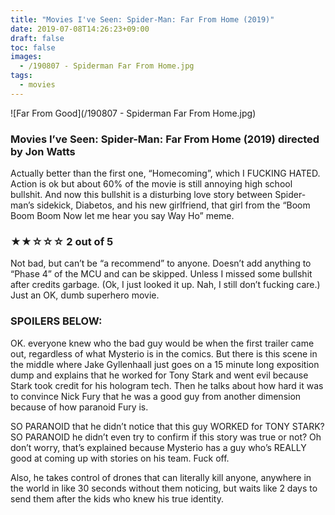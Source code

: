 ```yaml
---
title: "Movies I've Seen: Spider-Man: Far From Home (2019)"
date: 2019-07-08T14:26:23+09:00
draft: false
toc: false
images:
  - /190807 - Spiderman Far From Home.jpg
tags: 
  - movies
---
```


![Far From Good](/190807 - Spiderman Far From Home.jpg)

### Movies I’ve Seen: Spider-Man: Far From Home (2019) directed by Jon Watts

Actually better than the first one, “Homecoming”, which I FUCKING HATED. Action is ok but about 60% of the movie is still annoying high school bullshit. And now this bullshit is a disturbing love story between Spider-man’s sidekick, Diabetos, and his new girlfriend, that girl from the “Boom Boom Boom Now let me hear you say Way Ho” meme.

### <p>&#9733;&#9733;&#9734;&#9734;&#9734; 2 out of 5</p>

Not bad, but can’t be “a recommend” to anyone. Doesn’t add anything to “Phase 4” of the MCU and can be skipped. Unless I missed some bullshit after credits garbage. (Ok, I just looked it up. Nah, I still don’t fucking care.) Just an OK, dumb superhero movie.

### SPOILERS BELOW:

OK. everyone knew who the bad guy would be when the first trailer came out, regardless of what Mysterio is in the comics. But there is this scene in the middle where Jake Gyllenhaall just goes on a 15 minute long exposition dump and explains that he worked for Tony Stark and went evil because Stark took credit for his hologram tech. Then he talks about how hard it was to convince Nick Fury that he was a good guy from another dimension because of how paranoid Fury is.

SO PARANOID that he didn’t notice that this guy WORKED for TONY STARK? SO PARANOID he didn’t even try to confirm if this story was true or not? Oh don’t worry, that’s explained because Mysterio has a guy who’s REALLY good at coming up with stories on his team. Fuck off.

Also, he takes control of drones that can literally kill anyone, anywhere in the world in like 30 seconds without them noticing, but waits like 2 days to send them after the kids who knew his true identity.